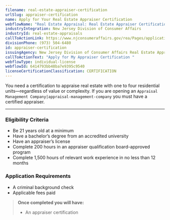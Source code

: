 ```yaml
---
filename: real-estate-appraiser-certification
urlSlug: appraiser-certification
name: Apply for Your Real Estate Appraiser Certification
webflowName: "Real Estate Appraisal: Real Estate Appraiser Certification"
industryIntegration: New Jersey Division of Consumer Affairs
industryId: real-estate-appraisals
callToActionLink: https://www.njconsumeraffairs.gov/rea/Pages/applications.aspx
divisionPhone: (973) 504-6480
id: appraiser-certification
issuingAgency: New Jersey Division of Consumer Affairs Real Estate Appraiser Board
callToActionText: "Apply ​for My Appraiser Certification "
webflowType: individual-license
webflowId: 6414793bb48ba7e9395c9540
licenseCertificationClassification: CERTIFICATION
---
```


You need a certification to appraise real estate with one to four residential units—regardless of value or complexity. If you are opening an `Appraisal Management Company|appraisal-management-company` you must have a certified appraiser.

---

### Eligibility Criteria

- Be 21 years old at a minimum
- Have a bachelor’s degree from an accredited university
- Have an appraiser’s license
- Complete 200 hours in an appraiser qualification board-approved program
- Complete 1,500 hours of relevant work experience in no less than 12 months

### Application Requirements

- A criminal background check
- Applicable fees paid

> **Once completed you will have:**
>
> - An appraiser certification
